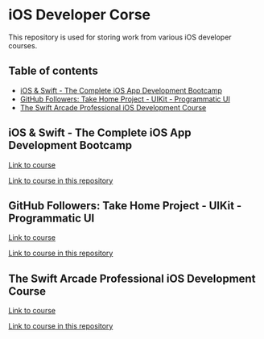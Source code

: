 # iOS Developer Corse
This repository is used for storing work from various iOS developer courses.

## Table of contents
- [iOS & Swift - The Complete iOS App Development Bootcamp](#ios--swift---the-complete-ios-app-development-bootcamp)
- [GitHub Followers: Take Home Project - UIKit - Programmatic UI](#github-followers-take-home-project---uikit---programmatic-ui)
- [The Swift Arcade Professional iOS Development Course](#the-swift-arcade-professional-ios-development-course)

## iOS & Swift - The Complete iOS App Development Bootcamp
[Link to course](https://www.udemy.com/course/ios-13-app-development-bootcamp/?couponCode=KEEPLEARNING)

[Link to course in this repository]()

## GitHub Followers: Take Home Project - UIKit - Programmatic UI
[Link to course](https://www.youtube.com/watch?v=JzngncpZLuw&t=3478s)

[Link to course in this repository]()

## The Swift Arcade Professional iOS Development Course
[Link to course](https://www.udemy.com/course/the-swift-arcade-professional-ios-development-course-uikit/?referralCode=2A5FFBFFF1F8013C3271&couponCode=KEEPLEARNING)

[Link to course in this repository]()

